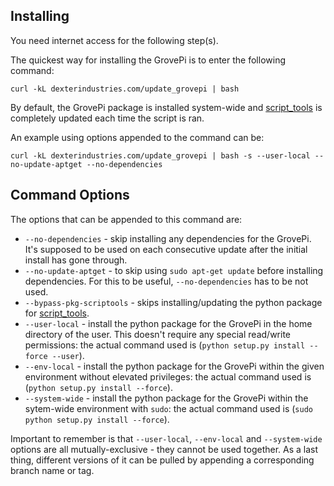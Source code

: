 ## Installing

You need internet access for the following step(s).

The quickest way for installing the GrovePi is to enter the following command:
```
curl -kL dexterindustries.com/update_grovepi | bash
```

By default, the GrovePi package is installed system-wide and [script_tools](https://github.com/DexterInd/script_tools) is completely updated each time the script is ran.

An example using options appended to the command can be:
```
curl -kL dexterindustries.com/update_grovepi | bash -s --user-local --no-update-aptget --no-dependencies
```

## Command Options

The options that can be appended to this command are:

* `--no-dependencies` - skip installing any dependencies for the GrovePi. It's supposed to be used on each consecutive update after the initial install has gone through.
* `--no-update-aptget` - to skip using `sudo apt-get update` before installing dependencies. For this to be useful, `--no-dependencies` has to be not used.
* `--bypass-pkg-scriptools` - skips installing/updating the python package for  [script_tools](https://github.com/DexterInd/script_tools).
* `--user-local` - install the python package for the GrovePi in the home directory of the user. This doesn't require any special read/write permissions: the actual command used is (`python setup.py install --force --user`).
* `--env-local` - install the python package for the GrovePi within the given environment without elevated privileges: the actual command used is (`python setup.py install --force`).
* `--system-wide` - install the python package for the GrovePi within the sytem-wide environment with `sudo`: the actual command used is (`sudo python setup.py install --force`).

Important to remember is that `--user-local`, `--env-local` and `--system-wide` options are all mutually-exclusive - they cannot be used together.
As a last thing, different versions of it can be pulled by appending a corresponding branch name or tag.
